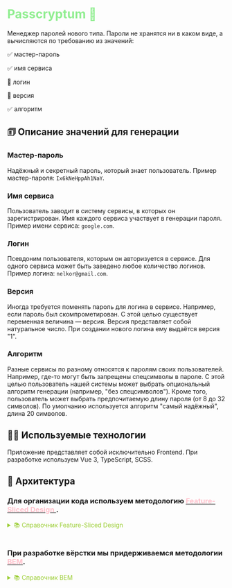 <h1 style='color: lightgreen'>Passcryptum  🔑</h1>

Менеджер паролей нового типа. Пароли не хранятся ни в каком виде,
а вычисляются по требованию из значений:

✅ мастер-пароль

✅ имя сервиса

🔲 логин

🔲 версия
 
✅ алгоритм

## 🗊 Описание значений для генерации

### Мастер-пароль

Надёжный и секретный пароль, который знает пользователь.
Пример мастер-пароля: `Ix6kNeHppAh1NaY`.

### Имя сервиса

Пользователь заводит в систему сервисы, в которых он зарегистрирован.
Имя каждого сервиса участвует в генерации пароля.
Пример имени сервиса: `google.com`.

### Логин

Псевдоним пользователя, которым он авторизуется в сервисе. Для одного сервиса
может быть заведено любое количество логинов. Пример логина: `nelkor@gmail.com`.

### Версия

Иногда требуется поменять пароль для логина в сервисе. Например, если пароль
был скомпрометирован. С этой целью существует переменная величина — версия.
Версия представляет собой натуральное число. При создании нового логина
ему выдаётся версия "1".

### Алгоритм

Разные сервисы по разному относятся к паролям своих пользователей. Например,
где-то могут быть запрещены спецсимволы в пароле. С этой целью пользователь
нашей системы может выбрать опциональный алгоритм генерации
(например, "без спецсимволов"). Кроме того, пользователь может выбрать
предпочитаемую длину пароля (от 8 до 32 символов).
По умолчанию используется алгоритм "самый надёжный", длина 20 символов.


## 🧑‍💻 Используемые технологии


Приложение представляет собой исключительно Frontend.
При разработке используем Vue 3, TypeScript, SCSS.

## 🧠 Архитектура

###  Для организации кода используем методологию [<span style='color: pink'>Feature-Sliced Design </span>](https://feature-sliced.design/ru) .

<details>
 <summary style='color: yellowgreen'>📚 Справочник Feature-Sliced Design</summary>
  
  Концепции

  - Public API

      Каждый модуль должен иметь на верхнем уровне декларацию своего публичного API

  - Изоляция

      Модуль не должен зависеть напрямую от других модулей того же слоя или вышележаших слоев

  - Понимание потребностей  

      Ориентирование на потребности бизнеса и пользователя

  - Явная бизнес-логика

      Архитектуру легко осваивать, поскольку она состоит из доменных модулей
  - Адаптивность

      Компоненты архитектуры можно гибко заменять, добавлять под новые условия

  - Технический долг
      Каждый модуль можно независимо модифицировать / переписать без сайд-эффектов

  - Явная переиспользуемость

      Сохраняется баланс между DRY и локальной кастомизацией

  ![Схема](https://feature-sliced.design/ru/assets/ideal-img/visual_schema.d700567.1030.jpg)

  <li>Слой</li>

  <strong>Представители</strong>: app, processes, pages, widgets, features, entities, shared</li>

  <pre>
    <code>
  └── src/
      ├── app/                    # Инициализирующая логика приложения
      ├── processes/              # (Опц.) Процессы приложения, протекающие над страницами
      ├── pages/                  # Страницы приложения
      ├── widgets/                # Самостоятельные и полноценные блоки для страниц
      ├── features/               # (Опц.) Обрабатываемые пользовательские сценарии
      ├── entities/               # (Опц.) Бизнес-сущности, которыми оперирует предметная область
      └── shared/                 # Переиспользуемые модули, без привязки к бизнес-логике
    </code>
  </pre>

  #### Слайс

  <li><strong>Представители</strong> (от каждого слоя) process, page, widget, feature, entity</li>

  <pre>
    <code>
  ├── app/
      |   # Не имеет конкретных слайсов, 
      |   # Т.к. там содержится мета-логика над проектом и его инициализации
      ├── processes/
      |   # Слайсы для реализации процессов на страницах
      |   ├── payment
      |   ├── auth
      |   ├── quick-tour
      |   └── ...
      ├── pages/
      |   # Слайсы для реализации страниц приложения
      |   # При этом, в силу специфики роутинга - могут вкладываться друг в друга
      |   ├── profile
      |   ├── sign-up
      |   ├── feed
      |   └── ...
      ├── widgets/
      |   # Слайсы для реализации самостоятельных блоков страниц
      |   ├── header
      |   ├── feed
      |   └── ...
      ├── features/
      |   # Слайсы для реализации пользовательских сценариев на страницах
      |   ├── auth-by-phone
      |   ├── inline-post
      |   └── ...
      ├── entities/
      |   # Слайсы бизнес-сущностей для реализации более сложной БЛ
      |   ├── viewer
      |   ├── posts
      |   ├── i18n
      |   └── ...
      ├── shared/
      |    # Не имеет конкретных слайсов
      |    # Представляет собой скорее набор общеиспользуемых сегментов, без привязки к БЛ
    </code>
  </pre>

  #### Сегмент

  <li><strong>Представители:</strong> ui, model, lib, api, config</li>

  <pre>
    <code>
  {layer}/
      ├── {slice}/
      |   ├── ui/                     # UI-логика (components, ui-widgets, ...)
      |   ├── model/                  # Бизнес-логика (store, actions, effects, reducers, ...)
      |   ├── lib/                    # Инфраструктурная логика (utils/helpers)
      |   ├── config/                 # Конфигурация приложения (env-vars, ...)
      |   └── api/                    # Логика запросов к API (api instances, requests, ...)
    </code>
  </pre>
</details>

<br>

### При разработке вёрстки мы придерживаемся методологии [<span style='color: pink'>BEM</span>](https://ru.bem.info/methodology/).


<details>
  <summary style='color: yellowgreen'>📚 Справочник BEM</summary>
  
  ![BEM](https://res.cloudinary.com/practicaldev/image/fetch/s--OkBgfgPx--/c_limit%2Cf_auto%2Cfl_progressive%2Cq_auto%2Cw_880/https://dev-to-uploads.s3.amazonaws.com/i/yc0hv58in4eyxjj7qlcg.png)
  
<li>Блок</li>

    Название блока характеризует смысл («что это?» — «меню»: menu, «кнопка»: button), а не состояние («какой, как выглядит?» — «красный»: red, «большой»: big).

#### Пример

```html
  <!-- Блок `header` -->
  <header class="header">
      <!-- Вложенный блок `logo` -->
      <div class="logo"></div>

      <!-- Вложенный блок `search-form` -->
      <form class="search-form"></form>
  </header>
  </code>
```

<li>Элемент</li>

    Составная часть блока, которая не может использоваться в отрыве от него.

    Название элемента характеризует смысл («что это?» — «пункт»: item, «текст»: text), а не состояние («какой, как выглядит?» — «красный»: red, «большой»: big).

    Структура полного имени элемента соответствует схеме: имя-блока__имя-элемента. Имя элемента отделяется от имени блока двумя подчеркиваниями (__).

#### Пример

```html
  <!-- Блок `search-form` -->
  <form class="search-form">
      <!-- Элемент `input` блока `search-form` -->
      <input class="search-form__input">

      <!-- Элемент `button` блока `search-form` -->
      <button class="search-form__button">Найти</button>
  </form>
  </code>
```
<li>Модификатор</li>

    Стиль Two Dashes
    Cущность, определяющая внешний вид, состояние или поведение блока либо элемента.

    Название модификатора характеризует внешний вид («какой размер?», «какая тема?» и т. п. — «размер»: block--size-s, «тема»: block--theme-islands), состояние («чем отличается от прочих?» — «отключен»: disabled, «фокусированный»: focused) и поведение («как ведет себя?», «как взаимодействует с пользователем?» — «направление»: directions--left-top).

    Значение модификатора отделяется от его имени двумя дефисами (--).
#### Пример

```html
  <!-- Блок `search-form` имеет булевый модификатор `focused` -->
  <form class="search-form search-form--focused">
      <input class="search-form__input">

      <!-- Элемент `button` имеет булевый модификатор `disabled` -->
      <button class="search-form__button search-form__button--disabled">Найти</button>
  </form>
  </code>
```
</details>

